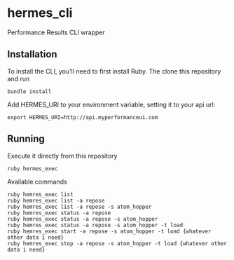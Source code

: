 hermes_cli
==========

Performance Results CLI wrapper

Installation
-----------

To install the CLI, you'll need to first install Ruby.  The clone this repository and run 

    bundle install

Add HERMES_URI to your environment variable, setting it to your api url:

    export HERMES_URI=http://api.myperformanceui.com


Running
-----------

Execute it directly from this repository

    ruby hermes_exec 

Available commands

    ruby hemres_exec list
    ruby hemres_exec list -a repose
    ruby hemres_exec list -a repose -s atom_hopper
    ruby hemres_exec status -a repose
    ruby hemres_exec status -a repose -s atom_hopper
    ruby hemres_exec status -a repose -s atom_hopper -t load
    ruby hemres_exec start -a repose -s atom_hopper -t load {whatever other data i need}
    ruby hemres_exec stop -a repose -s atom_hopper -t load {whatever other data i need}
